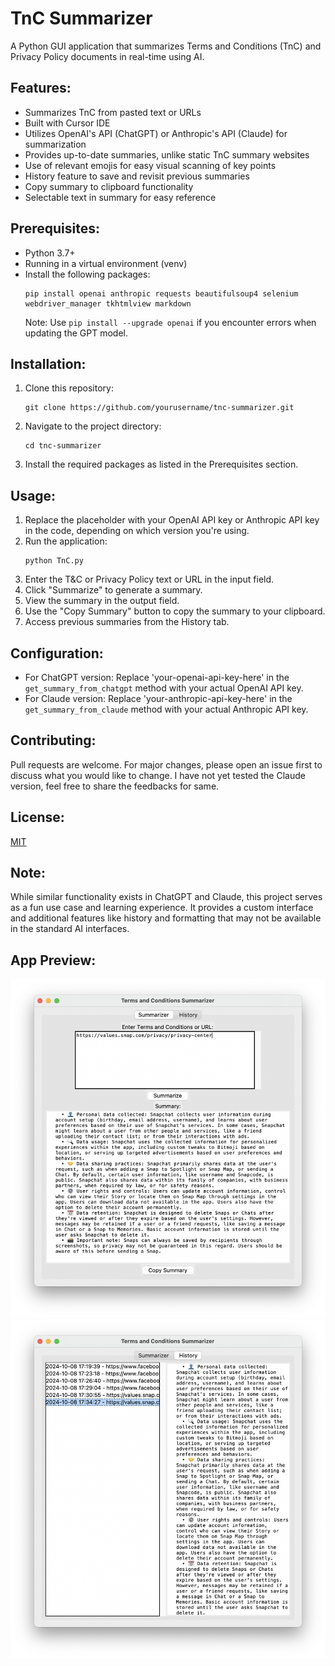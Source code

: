 # TnC Summarizer

A Python GUI application that summarizes Terms and Conditions (TnC) and Privacy Policy documents in real-time using AI.

## Features:
- Summarizes TnC from pasted text or URLs
- Built with Cursor IDE
- Utilizes OpenAI's API (ChatGPT) or Anthropic's API (Claude) for summarization
- Provides up-to-date summaries, unlike static TnC summary websites
- Use of relevant emojis for easy visual scanning of key points
- History feature to save and revisit previous summaries
- Copy summary to clipboard functionality
- Selectable text in summary for easy reference

## Prerequisites:
- Python 3.7+
- Running in a virtual environment (venv)
- Install the following packages:
  ```
  pip install openai anthropic requests beautifulsoup4 selenium webdriver_manager tkhtmlview markdown
  ```
  Note: Use `pip install --upgrade openai` if you encounter errors when updating the GPT model.

## Installation:
1. Clone this repository:
   ```
   git clone https://github.com/yourusername/tnc-summarizer.git
   ```
2. Navigate to the project directory:
   ```
   cd tnc-summarizer
   ```
3. Install the required packages as listed in the Prerequisites section.

## Usage:
1. Replace the placeholder with your OpenAI API key or Anthropic API key in the code, depending on which version you're using.
2. Run the application:
   ```
   python TnC.py
   ```
3. Enter the T&C or Privacy Policy text or URL in the input field.
4. Click "Summarize" to generate a summary.
5. View the summary in the output field.
6. Use the "Copy Summary" button to copy the summary to your clipboard.
7. Access previous summaries from the History tab.

## Configuration:
- For ChatGPT version: Replace 'your-openai-api-key-here' in the `get_summary_from_chatgpt` method with your actual OpenAI API key.
- For Claude version: Replace 'your-anthropic-api-key-here' in the `get_summary_from_claude` method with your actual Anthropic API key.

## Contributing:
Pull requests are welcome. For major changes, please open an issue first to discuss what you would like to change. I have not yet tested the Claude version, feel free to share the feedbacks for same.

## License:
[MIT](https://choosealicense.com/licenses/mit/)

## Note:
While similar functionality exists in ChatGPT and Claude, this project serves as a fun use case and learning experience. It provides a custom interface and additional features like history and formatting that may not be available in the standard AI interfaces.


## App Preview:
![Main App](summurizer.png)
![History](summary_history.png)

